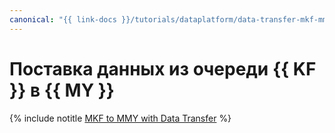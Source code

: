 ```yaml
---
canonical: "{{ link-docs }}/tutorials/dataplatform/data-transfer-mkf-mmy"
---
```


# Поставка данных из очереди {{ KF }} в {{ MY }}

{% include notitle [MKF to MMY with Data Transfer](../../_tutorials/dataplatform/data-transfer-mkf-mmy.md) %}
